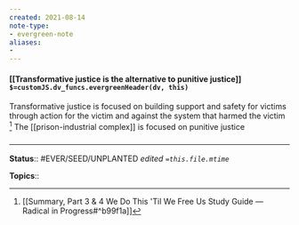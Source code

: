 ```yaml
---
created: 2021-08-14
note-type: 
- evergreen-note
aliases:
- 
---
```

#### [[Transformative justice is the alternative to punitive justice]] `$=customJS.dv_funcs.evergreenHeader(dv, this)`

Transformative justice is focused on building support and safety for victims through action for the victim and against the system that harmed the victim [^1] The [[prison-industrial complex]] is focused on punitive justice

[^1]: [[Summary, Part 3 & 4  We Do This 'Til We Free Us  Study Guide — Radical in Progress#^b99f1a]]


### <hr class="footnote"/>

**Status**:: #EVER/SEED/UNPLANTED 
*edited `=this.file.mtime`*

**Topics**:: 
	